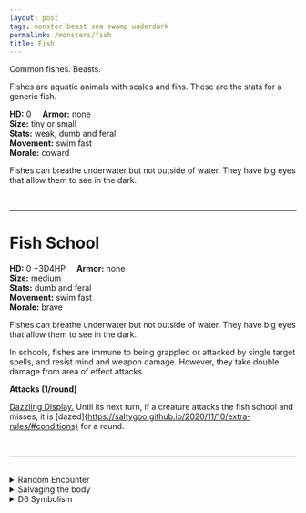 ```yaml
---
layout: post
tags: monster beast sea swamp underdark
permalink: /monsters/fish
title: Fish
---
```


Common fishes. Beasts.

Fishes are aquatic animals with scales and fins. These are the stats for a generic fish.

**HD:** 0  &nbsp; &nbsp;  **Armor:** none <br>
**Size:** tiny or small <br>
**Stats:** weak, dumb and feral<br>
**Movement:** swim fast <br>
**Morale:** coward <br>

Fishes can breathe underwater but not outside of water. They have big eyes that allow them to see in the dark.

<br>

---

# Fish School

**HD:** 0 +3D4HP  &nbsp; &nbsp;  **Armor:** none <br>
**Size:** medium <br>
**Stats:** dumb and feral<br>
**Movement:** swim fast <br>
**Morale:** brave <br>

Fishes can breathe underwater but not outside of water. They have big eyes that allow them to see in the dark.

In schools, fishes are immune to being grappled or attacked by single target spells, and resist mind and weapon damage. However, they take double damage from area of effect attacks.

**Attacks (1/round)**

<ins>Dazzling Display.</ins> Until its next turn, if a creature attacks the fish school and misses, it is [dazed]{https://saltygoo.github.io/2020/11/10/extra-rules/#conditions} for a round.

<br>

---

<br> 

<details markdown="1">
<summary>Random Encounter</summary>

1. **Monster:** 1D4 fish schools
1. **Lair:** A reef full of caves and tunnels. There are 1D12-1 lone fishes. <br>	&nbsp; OR <br>	**Omen:** Seagull.
1. **Spoor:** 2D4 fishes.
1. **Tracks:** Seagulls.
1. **Trace:** A dead fish. 
1. **Trace:** A fish.
</details>

<details markdown="1">
<summary>Salvaging the body</summary>

4 fishes are enough food for 1 day. A fish school produces 1D4 rations.
</details>

<details markdown="1">
<summary>D6 Symbolism</summary>

In local cultures this beast is a symbol of ...

1. Sea
1. Travel
1. Stupidity
1. Stench
1. Elusiveness
1. Sacred 
</details>
